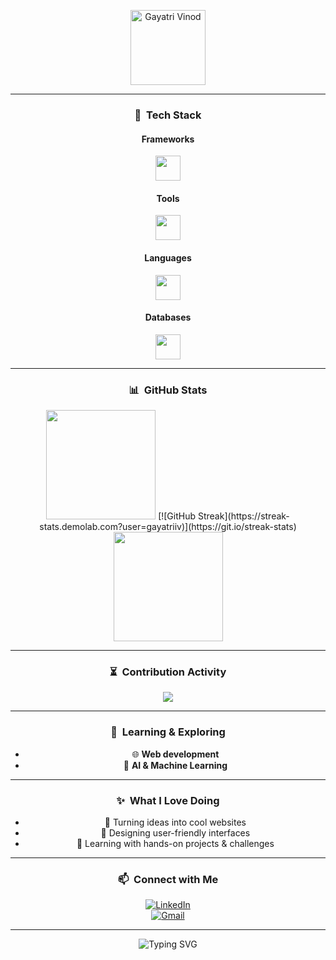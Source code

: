 <p align="center">
  <img src="https://github.com/gayatriiv.png" alt="Gayatri Vinod" width="120"/>
  <br/>
</p>

---

<div align="center">

### 🚀 &nbsp;**Tech Stack**
#### Frameworks  
<img src="https://skillicons.dev/icons?i=react,nextjs,nodejs,express&theme=dark" height="40"/>

#### Tools  
<img src="https://skillicons.dev/icons?i=git,docker,vscode,figma,postman&theme=dark" height="40"/>

#### Languages  
<img src="https://skillicons.dev/icons?i=js,ts,python,java,cpp&theme=dark" height="40"/>

#### Databases  
<img src="https://skillicons.dev/icons?i=mongodb,postgres,mysql,redis&theme=dark" height="40"/>

---

### 📊 &nbsp;**GitHub Stats**

<img src="https://github-readme-stats.vercel.app/api?username=gayatriiv&show_icons=true&theme=dark&bg_color=0d1117&hide_border=true" height="175"/>
[![GitHub Streak](https://streak-stats.demolab.com?user=gayatriiv)](https://git.io/streak-stats)<img src="https://github-readme-stats.vercel.app/api/top-langs/?username=gayatriiv&layout=compact&theme=dark&hide_border=true&bg_color=0d1117" height="175"/>

---

### ⏳ &nbsp;**Contribution Activity**

<img src="https://github-readme-activity-graph.vercel.app/graph?username=gayatriiv&theme=github-dark&hide_border=true"/>

---

### 🌱 &nbsp;**Learning & Exploring**

- 🌐 **Web development**
- 🤖 **AI & Machine Learning**

---

### ✨ &nbsp;**What I Love Doing**

- 🚀 Turning ideas into cool websites  
- 🎨 Designing user-friendly interfaces  
- 🧩 Learning with hands-on projects & challenges

---

### 📫 &nbsp;**Connect with Me**

[![LinkedIn](https://img.shields.io/badge/LinkedIn-blue?style=flat-square&logo=linkedin)](https://www.linkedin.com/in/gayatri-vinod)  
[![Gmail](https://img.shields.io/badge/Email-gayatrrriii@gmail.com-red?style=flat-square&logo=gmail)](mailto:gayatrrriii@gmail.com)

---

<p align="center">
  <img src="https://readme-typing-svg.demolab.com?font=Fira+Code&duration=2000&pause=1000&color=00A6ED&center=true&vCenter=true&width=435&lines=Thanks+for+stopping+by!+%F0%9F%98%8A" alt="Typing SVG"/>
</p>
